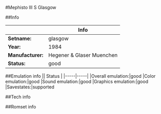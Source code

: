 #Mephisto III S Glasgow

##Info

||Info|
|-----|-----|
|**Setname:**|glasgow
|**Year:**|1984
|**Manufacturer:**|Hegener & Glaser Muenchen
|**Status:**|good

##Emulation info
|| Status |
|-----|-----|
|Overall emulation:|good
|Color emulation:|good
|Sound emulation:|good
|Graphics emulation:|good
|Savestates:|supported

##Tech info

##Romset info

<!--- START OF EDITED COMMENT DO NOT TOUCH TEXT ABOVE-->
